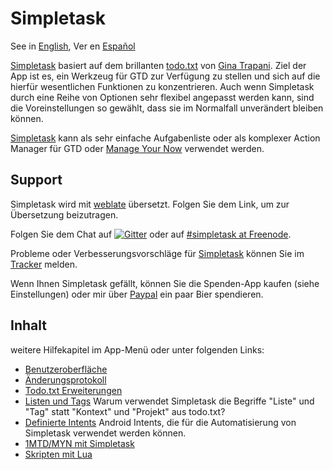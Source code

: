 Simpletask
==========

See in [English](./index.en.md), Ver en [Español](./index.es.md)

[Simpletask](https://github.com/mpcjanssen/simpletask-android) basiert auf dem brillanten [todo.txt](http://todotxt.com) von [Gina Trapani](http://ginatrapani.org/). Ziel der App ist es, ein Werkzeug für GTD zur Verfügung zu stellen und sich auf die hierfür wesentlichen Funktionen zu konzentrieren. Auch wenn Simpletask durch eine Reihe von Optionen sehr flexibel angepasst werden kann, sind die Voreinstellungen so gewählt, dass sie im Normalfall unverändert bleiben können. 

[Simpletask](https://github.com/mpcjanssen/simpletask-android) kann als sehr einfache Aufgabenliste oder als komplexer Action Manager für GTD oder [Manage Your Now](./MYN.de.md) verwendet werden.

Support
-------

Simpletask wird mit [weblate](https://hosted.weblate.org/engage/simpletask/) übersetzt. Folgen Sie dem Link, um zur Übersetzung beizutragen.

Folgen Sie dem Chat auf [![Gitter](images/gitter.png)](https://gitter.im/mpcjanssen/simpletask-android) oder auf [#simpletask at Freenode](https://webchat.freenode.net/?channels=simpletask).

Probleme oder Verbesserungsvorschläge für [Simpletask](https://github.com/mpcjanssen/simpletask-android/) können Sie im [Tracker](https://github.com/mpcjanssen/simpletask-android/issues) melden.

Wenn Ihnen Simpletask gefällt, können Sie die Spenden-App kaufen (siehe Einstellungen) oder mir über [Paypal](https://www.paypal.com/cgi-bin/webscr?cmd=_donations&business=mpc%2ejanssen%40gmail%2ecom&lc=NL&item_name=mpcjanssen%2enl&item_number=Simpletask&currency_code=EUR&bn=PP%2dDonationsBF%3abtn_donateCC_LG%2egif%3aNonHosted) ein paar Bier spendieren.

Inhalt
-------
weitere Hilfekapitel im App-Menü oder unter folgenden Links:

- [Benutzeroberfläche](./ui.de.md)
- [Änderungsprotokoll](./changelog.en.md)
- [Todo.txt Erweiterungen](./extensions.de.md)
- [Listen und Tags](./listsandtags.de.md) Warum verwendet Simpletask die Begriffe "Liste" und "Tag" statt "Kontext" und "Projekt" aus todo.txt?
- [Definierte Intents](./intents.de.md) Android Intents, die für die Automatisierung von Simpletask verwendet werden können.
- [1MTD/MYN mit Simpletask](./MYN.de.md)
- [Skripten mit Lua](./script.de.md)
